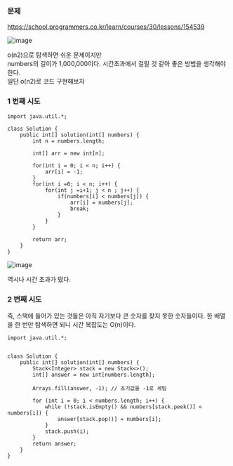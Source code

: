 ### **문제**         

https://school.programmers.co.kr/learn/courses/30/lessons/154539

![image](https://github.com/sunwon12/Today-I-Learn/assets/92251131/33c2d34b-c638-4b6c-8cee-7f143ff3cfd4)

o(n2)으로 탐색하면 쉬운 문제이지만   
numbers의 길이가 1,000,000이다. 시간초과에서 걸릴 것 같아 좋은 방법을 생각해야 한다.  
일단 o(n2)로 코드 구현해보자

### **1 번째 시도**   

```
import java.util.*;

class Solution {
    public int[] solution(int[] numbers) {
        int n = numbers.length;
        
        int[] arr = new int[n];
        
        for(int i = 0; i < n; i++) {
            arr[i] = -1;
        }
        for(int i =0; i < n; i++) {
            for(int j =i+1; j < n ; j++) {
                if(numbers[i] < numbers[j]) {
                    arr[i] = numbers[j];
                    break;
                }                    
            }
        }
        
        return arr;
    }
}
```

![image](https://github.com/sunwon12/Today-I-Learn/assets/92251131/620442e1-36eb-4fcb-923d-b6f146d12838)

역시나 시간 초과가 떴다. 
### **2 번째 시도**  

즉, 스택에 들어가 있는 것들은 아직 자기보다 큰 숫자를 찾지 못한 숫자들이다. 한 배열을 한 번만 탐색하면 되니 시간 복잡도는 O(n)이다.

```
import java.util.*;


class Solution {
    public int[] solution(int[] numbers) {
        Stack<Integer> stack = new Stack<>();
        int[] answer = new int[numbers.length];

        Arrays.fill(answer, -1); // 초기값을 -1로 세팅

        for (int i = 0; i < numbers.length; i++) {
            while (!stack.isEmpty() && numbers[stack.peek()] < numbers[i]) {
                answer[stack.pop()] = numbers[i];
            }
            stack.push(i);
        }
        return answer;
    }
}
```
